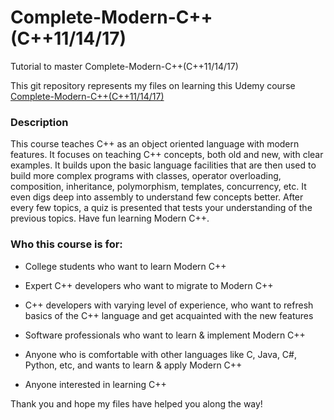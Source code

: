# Complete-Modern-C++(C++11/14/17)

Tutorial to master Complete-Modern-C++(C++11/14/17)

This git repository represents my files on learning this Udemy course [Complete-Modern-C++(C++11/14/17)](https://www.udemy.com/course/beg-modern-cpp/)

### Description
This course teaches C++ as an object oriented language with modern features. It focuses on teaching C++ concepts, both old and new, with clear examples. It builds upon the basic language facilities that are then used to build more complex programs with classes, operator overloading, composition, inheritance, polymorphism, templates, concurrency, etc. It even digs deep into assembly to understand few concepts better. After every few topics, a quiz is presented that tests your understanding of the previous topics. Have fun learning Modern C++.

### Who this course is for:
* College students who want to learn Modern C++

* Expert C++ developers who want to migrate to Modern C++

* C++ developers with varying level of experience, who want to refresh basics of the C++ language and get acquainted with the new features

* Software professionals who want to learn & implement Modern C++

* Anyone who is comfortable with other languages like C, Java, C#, Python, etc, and wants to learn & apply Modern C++

* Anyone interested in learning C++

Thank you and hope my files have helped you along the way!
